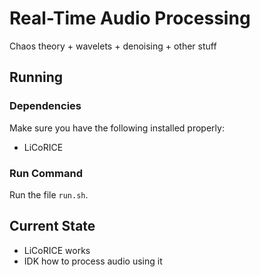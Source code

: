 # Real-Time Audio Processing
Chaos theory + wavelets + denoising + other stuff
## Running
### Dependencies
Make sure you have the following installed properly:
- LiCoRICE

### Run Command
Run the file `run.sh`.
## Current State
- LiCoRICE works
- IDK how to process audio using it